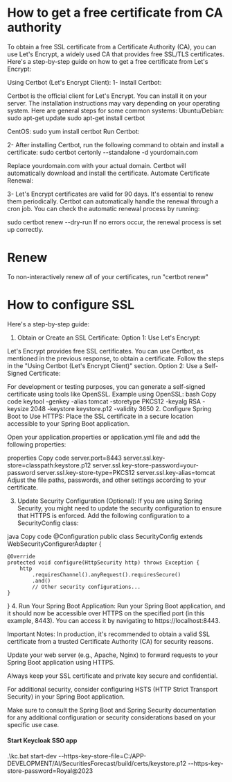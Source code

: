 # How to get a free certificate from CA authority
To obtain a free SSL certificate from a Certificate Authority (CA), you can use Let's Encrypt, a widely used CA that provides free SSL/TLS certificates. Here's a step-by-step guide on how to get a free certificate from Let's Encrypt:

Using Certbot (Let's Encrypt Client):
1- Install Certbot:

Certbot is the official client for Let's Encrypt. You can install it on your server. The installation instructions may vary depending on your operating system. Here are general steps for some common systems:
Ubuntu/Debian:
sudo apt-get update
sudo apt-get install certbot

CentOS:
sudo yum install certbot
Run Certbot:

2- After installing Certbot, run the following command to obtain and install a certificate:
sudo certbot certonly --standalone -d yourdomain.com

Replace yourdomain.com with your actual domain. Certbot will automatically download and install the certificate.
Automate Certificate Renewal:

3- Let's Encrypt certificates are valid for 90 days. It's essential to renew them periodically. Certbot can automatically handle the renewal through a cron job. You can check the automatic renewal process by running:

sudo certbot renew --dry-run
If no errors occur, the renewal process is set up correctly.

# Renew

To non-interactively renew *all* of your certificates, run
   "certbot renew"


# How to configure SSL 

Here's a step-by-step guide:

1. Obtain or Create an SSL Certificate:
Option 1: Use Let's Encrypt:

Let's Encrypt provides free SSL certificates. You can use Certbot, as mentioned in the previous response, to obtain a certificate.
Follow the steps in the "Using Certbot (Let's Encrypt Client)" section.
Option 2: Use a Self-Signed Certificate:

For development or testing purposes, you can generate a self-signed certificate using tools like OpenSSL.
Example using OpenSSL:
bash
Copy code
keytool -genkey -alias tomcat -storetype PKCS12 -keyalg RSA -keysize 2048 -keystore keystore.p12 -validity 3650
2. Configure Spring Boot to Use HTTPS:
Place the SSL certificate in a secure location accessible to your Spring Boot application.

Open your application.properties or application.yml file and add the following properties:

properties
Copy code
server.port=8443
server.ssl.key-store=classpath:keystore.p12
server.ssl.key-store-password=your-password
server.ssl.key-store-type=PKCS12
server.ssl.key-alias=tomcat
Adjust the file paths, passwords, and other settings according to your certificate.

3. Update Security Configuration (Optional):
If you are using Spring Security, you might need to update the security configuration to ensure that HTTPS is enforced. Add the following configuration to a SecurityConfig class:

java
Copy code
@Configuration
public class SecurityConfig extends WebSecurityConfigurerAdapter {

    @Override
    protected void configure(HttpSecurity http) throws Exception {
        http
            .requiresChannel().anyRequest().requiresSecure()
            .and()
            // Other security configurations...
    }
}
4. Run Your Spring Boot Application:
Run your Spring Boot application, and it should now be accessible over HTTPS on the specified port (in this example, 8443). You can access it by navigating to https://localhost:8443.

Important Notes:
In production, it's recommended to obtain a valid SSL certificate from a trusted Certificate Authority (CA) for security reasons.

Update your web server (e.g., Apache, Nginx) to forward requests to your Spring Boot application using HTTPS.

Always keep your SSL certificate and private key secure and confidential.

For additional security, consider configuring HSTS (HTTP Strict Transport Security) in your Spring Boot application.

Make sure to consult the Spring Boot and Spring Security documentation for any additional configuration or security considerations based on your specific use case.


#### Start Keycloak SSO app
.\kc.bat start-dev --https-key-store-file=C:/APP-DEVELOPMENT/AI/SecuritiesForecast/build/certs/keystore.p12 --https-key-store-password=Royal@2023